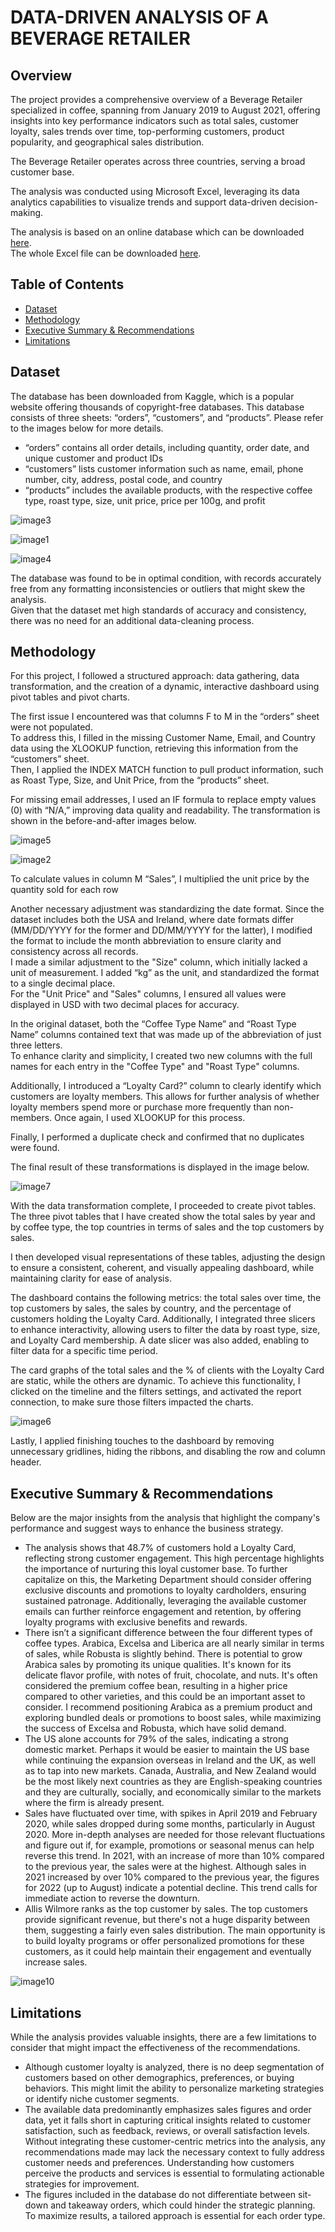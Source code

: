 # DATA-DRIVEN ANALYSIS OF A BEVERAGE RETAILER

## Overview
The project provides a comprehensive overview of a Beverage Retailer specialized in coffee, spanning from January 2019 to August 2021, offering insights into key performance indicators such as total sales, customer loyalty, sales trends over time, top-performing customers, product popularity, and geographical sales distribution.

The Beverage Retailer operates across three countries, serving a broad customer base.

The analysis was conducted using Microsoft Excel, leveraging its data analytics capabilities to visualize trends and support data-driven decision-making.

The analysis is based on an online database which can be downloaded [here](https://www.kaggle.com/datasets/mohammadkaiftahir/coffee-orders-data). <br>
The whole Excel file can be downloaded [here](Retailer_Sales_Dashboard.xlsx).

## **Table of Contents** <br>
- [Dataset](#dataset) <br>
- [Methodology](#methodology)
- [Executive Summary & Recommendations](#executive-summary--recommendations)
- [Limitations](#limitations)

## Dataset
The database has been downloaded from Kaggle, which is a popular website offering thousands of copyright-free databases.
This database consists of three sheets: “orders”, “customers”, and “products”. Please refer to the images below for more details.

+ “orders” contains all order details, including quantity, order date, and unique customer and product IDs
+ “customers” lists customer information such as name, email, phone number, city, address, postal code, and country
+ “products” includes the available products, with the respective coffee type, roast type, size, unit price, price per 100g, and profit

![image3](https://github.com/user-attachments/assets/f841f2de-4412-49de-82f6-d777c7dde9e0)


![image1](https://github.com/user-attachments/assets/d753771a-abb2-4122-b8cd-699e5be00ec4)


![image4](https://github.com/user-attachments/assets/be469a97-a648-4064-a262-3daad2a63e72)

The database was found to be in optimal condition, with records accurately free from any formatting inconsistencies or outliers that might skew the analysis. <br>
Given that the dataset met high standards of accuracy and consistency, there was no need for an additional data-cleaning process.

## Methodology

For this project, I followed a structured approach: data gathering, data transformation, and the creation of a dynamic, interactive dashboard using pivot tables and pivot charts.

The first issue I encountered was that columns F to M in the “orders” sheet were not populated. <br>
To address this, I filled in the missing Customer Name, Email, and Country data using the XLOOKUP function, retrieving this information from the “customers” sheet. <br>
Then, I applied the INDEX MATCH function to pull product information, such as Roast Type, Size, and Unit Price, from the “products” sheet.

For missing email addresses, I used an IF formula to replace empty values (0) with “N/A,” improving data quality and readability. The transformation is shown in the before-and-after images below.

![image5](https://github.com/user-attachments/assets/cd4b4eb4-da9f-4401-91da-5477a7748d08)

![image2](https://github.com/user-attachments/assets/9f589dcf-b685-46eb-9d2c-45d6a696c976)

To calculate values in column M “Sales”, I multiplied the unit price by the quantity sold for each row

Another necessary adjustment was standardizing the date format. Since the dataset includes both the USA and Ireland, where date formats differ (MM/DD/YYYY for the former and DD/MM/YYYY for the latter), I modified the format to include the month abbreviation to ensure clarity and consistency across all records. <br>
I made a similar adjustment to the "Size" column, which initially lacked a unit of measurement. I added “kg” as the unit, and standardized the format to a single decimal place. <br>
For the "Unit Price" and "Sales" columns, I ensured all values were displayed in USD with two decimal places for accuracy. <br>

In the original dataset, both the “Coffee Type Name” and “Roast Type Name” columns contained text that was made up of the abbreviation of just three letters. <br>
To enhance clarity and simplicity, I created two new columns with the full names for each entry in the "Coffee Type" and "Roast Type" columns. <br>

Additionally, I introduced a “Loyalty Card?” column to clearly identify which customers are loyalty members. This allows for further analysis of whether loyalty members spend more or purchase more frequently than non-members. Once again, I used XLOOKUP for this process. <br>

Finally, I performed a duplicate check and confirmed that no duplicates were found. <br>

The final result of these transformations is displayed in the image below. <br>

![image7](https://github.com/user-attachments/assets/df22b563-3f8f-4731-9bf9-bec717e1d6c7)

With the data transformation complete, I proceeded to create pivot tables. The three pivot tables that I have created show the total sales by year and by coffee type, the top countries in terms of sales and the top customers by sales. 

I then developed visual representations of these tables, adjusting the design to ensure a consistent, coherent, and visually appealing dashboard, while maintaining clarity for ease of analysis.

The dashboard contains the following metrics: the total sales over time, the top customers by sales, the sales by country, and the percentage of customers holding the Loyalty Card. Additionally, I integrated three slicers to enhance interactivity, allowing users to filter the data by roast type, size, and Loyalty Card membership. A date slicer was also added, enabling to filter data for a specific time period.

The card graphs of the total sales and the % of clients with the Loyalty Card are static, while the others are dynamic. To achieve this functionality, I clicked on the timeline and the filters settings, and activated the report connection, to make sure those filters impacted the charts.

![image6](https://github.com/user-attachments/assets/ee6bcfed-3cbf-4196-9201-80485b2aedfe)

Lastly, I applied finishing touches to the dashboard by removing unnecessary gridlines, hiding the ribbons, and disabling the row and column header.

## Executive Summary & Recommendations

Below are the major insights from the analysis that highlight the company's performance and suggest ways to enhance the business strategy.

+ The analysis shows that 48.7% of customers hold a Loyalty Card, reflecting strong customer engagement. This high percentage highlights the importance of nurturing this loyal customer base. To further capitalize on this, the Marketing Department should consider offering exclusive discounts and promotions to loyalty cardholders, ensuring sustained patronage. Additionally, leveraging the available customer emails can further reinforce engagement and retention, by offering loyalty programs with exclusive benefits and rewards.
+ There isn’t a significant difference between the four different types of coffee types. Arabica, Excelsa and Liberica are all nearly similar in terms of sales, while Robusta is slightly behind. There is potential to grow Arabica sales by promoting its unique qualities.  It's known for its delicate flavor profile, with notes of fruit, chocolate, and nuts. It's often considered the premium coffee bean, resulting in a higher price compared to other varieties, and this could be an important asset to consider. I recommend positioning Arabica as a premium product and exploring bundled deals or promotions to boost sales, while maximizing the success of Excelsa and Robusta, which have solid demand.
+ The US alone accounts for 79% of the sales, indicating a strong domestic market. Perhaps it would be easier to maintain the US base while continuing the expansion overseas in Ireland and the UK, as well as to tap into new markets. Canada, Australia, and New Zealand would be the most likely next countries as they are English-speaking countries and they are culturally, socially, and economically similar to the markets where the firm is already present.
+ Sales have fluctuated over time, with spikes in April 2019 and February 2020, while sales dropped during some months, particularly in August 2020. More in-depth analyses are needed for those relevant fluctuations and figure out if, for example, promotions or seasonal menus can help reverse this trend. In 2021, with an increase of more than 10% compared to the previous year, the sales were at the highest. Although sales in 2021 increased by over 10% compared to the previous year, the figures for 2022 (up to August) indicate a potential decline. This trend calls for immediate action to reverse the downturn.
+ Allis Wilmore ranks as the top customer by sales. The top customers provide significant revenue, but there's not a huge disparity between them, suggesting a fairly even sales distribution. The main opportunity is to build loyalty programs or offer personalized promotions for these customers, as it could help maintain their engagement and eventually increase sales.

![image10](https://github.com/user-attachments/assets/d1e08909-d6ea-43ae-a88d-3143a121ad2d)

## Limitations

While the analysis provides valuable insights, there are a few limitations to consider that might impact the effectiveness of the recommendations.

+ Although customer loyalty is analyzed, there is no deep segmentation of customers based on other demographics, preferences, or buying behaviors. This might limit the ability to personalize marketing strategies or identify niche customer segments.
+ The available data predominantly emphasizes sales figures and order data, yet it falls short in capturing critical insights related to customer satisfaction, such as feedback, reviews, or overall satisfaction levels. Without integrating these customer-centric metrics into the analysis, any recommendations made may lack the necessary context to fully address customer needs and preferences. Understanding how customers perceive the products and services is essential to formulating actionable strategies for improvement.
+ The figures included in the database do not differentiate between sit-down and takeaway orders, which could hinder the strategic planning. To maximize results, a tailored approach is essential for each order type.
